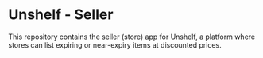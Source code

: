 # Unshelf - Seller

This repository contains the seller (store) app for Unshelf, a platform where stores can list expiring or near-expiry items at discounted prices. 
